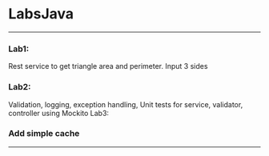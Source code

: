 # LabsJava
<hr>
<h3>Lab1:</h3>
Rest service to get triangle area and perimeter. Input 3 sides
<h3>Lab2:</h3>
Validation, logging, exception handling, Unit tests for service, validator, controller using Mockito
Lab3:</h3>
<h3>Add simple cache
<hr>
